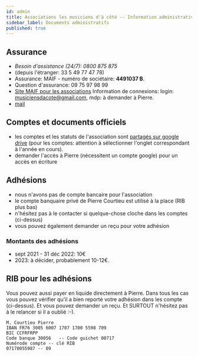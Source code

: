 ```yaml
---
id: admin
title: Associations les musiciens d'à côté -- Information administrative
sidebar_label: Documents administratifs
published: true
---
```


## Assurance

- *Besoin d'assistance (24/7): 0800 875 875*
- (depuis l'étranger: 33 5 49 77 47 78)
- Assurance: MAIF - numéro de sociétaire: **4491037 B**.
- Question d'assurance: 09 75 97 98 99
- [Site MAIF pour les
  associations](www.maif-associationscollectivites.fr) Information de
  connexions: login: musiciensdacote@gmail.com, mdp: à demander à
  Pierre.
- [mail](mailto:gestionsocietaire@maif.fr)

## Comptes et documents officiels

- les comptes et les statuts de l'association sont [partagés sur google drive](https://drive.google.com/drive/folders/1MAX9QrLxx7vAnOjsBh1_88Z9fx4GOfZO?usp=sharing) (pour les comptes: attention à sélectionner l'onglet correspondant à l'année en cours).
- demander l'accès à Pierre (nécessitent un compte google) pour un accès en écriture

## Adhésions

- nous n'avons pas de compte bancaire pour l'association
- le compte banquaire privé de Pierre Courtieu est utilisé à la place (RIB plus bas)
- n'hésitez pas à le contacter si quelque-chose cloche dans les comptes (ci-dessus)
- vous pouvez également demander un reçu pour votre adhésion

### Montants des adhésions

- sept 2021 - 31 déc 2022: 10€
- 2023: à décider, probablement 10-12€.

## RIB pour les adhésions

Vous pouvez aussi payer en liquide directement à Pierre. Dans tous les
cas vous pouvez vérifier qu'il a bien reporté votre adhésion dans les
compte (ci-dessus). Et vous pouvez demander un reçu. Et SURTOUT
n'hésitez pas à le relancer si il a oublié :-).


```
M. Courtieu Pierre
IBAN FR76 3005 6007 1707 1700 5598 709
BIC CCFRFRPP
Code banque 30056   -- Code guichet 00717
Numérode compte -- clé RIB
07170055987 -- 09
```
